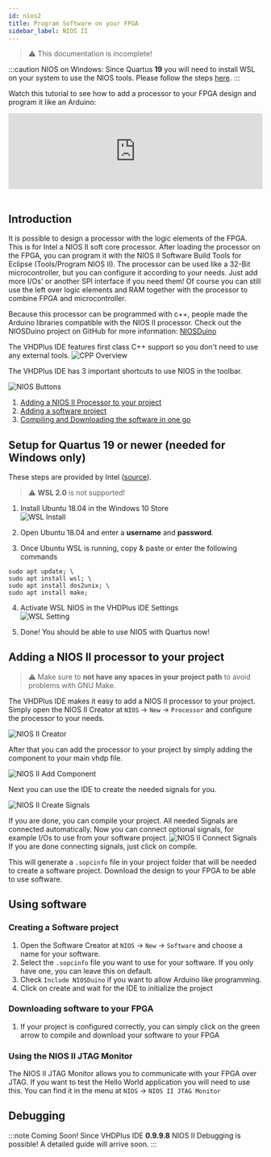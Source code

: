 ```yaml
---
id: nios2
title: Program Software on your FPGA
sidebar_label: NIOS II
---
```


> :warning: This documentation is incomplete!

:::caution NIOS on Windows:
Since Quartus **19** you will need to install WSL on your system to use the NIOS tools.
Please follow the steps [here](#setup-for-quartus-19-or-newer-needed-for-windows-only).
:::

Watch this tutorial to see how to add a processor to your FPGA design and program it like an Arduino:
<div class="fluidMedia"><iframe id="ytplayer" type="text/html" width="100%" src="https://www.youtube.com/embed/WZTix6MlBNM?autoplay=0&origin=http://vhdplus.com" frameborder="0" allowfullscreen></iframe></div><br/>

## Introduction

It is possible to design a processor with the logic elements of the FPGA. This is for Intel a NIOS II soft core processor. 
After loading the processor on the FPGA, you can program it with the NIOS II Software Build Tools for Eclipse (Tools/Program NIOS II). 
The processor can be used like a 32-Bit microcontroller, but you can configure it according to your needs. Just add more I/Os' or another SPI interface if you need them!
Of course you can still use the left over logic elements and RAM together with the processor to combine FPGA and microcontroller.

Because this processor can be programmed with c++, people made the Arduino libraries compatible with the NIOS II processor.
Check out the NIOSDuino project on GitHub for more information: <a href="https://github.com/dimag0g/nios_duino" target="_blank">NIOSDuino</a>

The VHDPlus IDE features first class C++ support so you don't need to use any external tools.
![CPP Overview](/img/getstarted/C++.png)

The VHDPlus IDE has 3 important shortcuts to use NIOS in the toolbar.

![NIOS Buttons](/img/getstarted/NIOSButtons.png)

1. [Adding a NIOS II Processor to your project](#adding-a-nios-ii-processor-to-your-project)
2. [Adding a software project](#creating-a-software-project)
3. [Compiling and Downloading the software in one go](#creating-a-software-project)

## Setup for Quartus 19 or newer (needed for Windows only)

These steps are provided by Intel ([source](https://www.intel.com/content/altera-www/global/en_us/index/support/support-resources/knowledge-base/tools/2019/how-do-i-install-the-windows--subsystem-for-linux---wsl--on-wind.html)).

> :warning: **WSL 2.0** is not supported!

1. Install Ubuntu 18.04 in the Windows 10 Store<br/>
![WSL Install](/img/getstarted/Ubuntu18WSL.png)

2. Open Ubuntu 18.04 and enter a **username** and **password**.

3. Once Ubuntu WSL is running, copy & paste or enter the following commands<br/>
```terminal
sudo apt update; \
sudo apt install wsl; \
sudo apt install dos2unix; \
sudo apt install make;
```

4. Activate WSL NIOS in the VHDPlus IDE Settings<br/>
![WSL Setting](/img/getstarted/NIOSWSLSetting.png)

5. Done! You should be able to use NIOS with Quartus now!

## Adding a NIOS II processor to your project

> :warning: Make sure to **not have any spaces in your project path** to avoid problems with GNU Make.

The VHDPlus IDE makes it easy to add a NIOS II processor to your project.
Simply open the NIOS II Creator at `NIOS` -> `New` -> `Processor` and configure the processor to your needs.

![NIOS II Creator](/img/getstarted/NIOSCreate.png)

After that you can add the processor to your project by simply adding the component to your main vhdp file.

![NIOS II Add Component](/img/getstarted/NIOSAddComponent.png)

Next you can use the IDE to create the needed signals for you.

![NIOS II Create Signals](/img/getstarted/NIOSCreateSignals.png)

If you are done, you can compile your project.
All needed Signals are connected automatically. Now you can connect optional signals, for example I/Os to use from your software project.
![NIOS II Connect Signals](/img/getstarted/NiosCompile.png)
If you are done connecting signals, just click on compile.

This will generate a `.sopcinfo` file in your project folder that will be needed to create a software project. Download the design to your FPGA to be able to use software.

## Using software

### Creating a Software project

1. Open the Software Creator at `NIOS` -> `New` -> `Software` and choose a name for your software.
2. Select the `.sopcinfo` file you want to use for your software. If you only have one, you can leave this on default.
3. Check `Include NIOSDuino` if you want to allow Arduino like programming. 
4. Click on create and wait for the IDE to initialize the project

### Downloading software to your FPGA

1. If your project is configured correctly, you can simply click on the green arrow to compile and download your software to your FPGA

### Using the NIOS II JTAG Monitor

The NIOS II JTAG Monitor allows you to communicate with your FPGA over JTAG.
If you want to test the Hello World application you will need to use this.
You can find it in the menu at `NIOS` -> `NIOS II JTAG Monitor`

## Debugging

:::note Coming Soon!
Since VHDPlus IDE **0.9.9.8** NIOS II Debugging is possible!
A detailed guide will arrive soon.
:::
